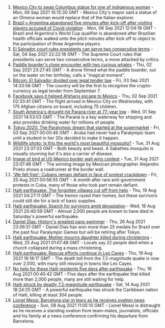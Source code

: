 1. [Mexico City to swap Columbus statue for one of indigenous woman](https://www.bbc.co.uk/news/world-latin-america-58462071?at_medium=RSS&at_campaign=KARANGA) - Mon, 06 Sep 2021 10:15:30 GMT - Mexico City's mayor said a statue of an Olmeca woman would replace that of the Italian explorer.
2. [Brazil v Argentina abandoned five minutes after kick-off after visiting players accused of Covid violation](https://www.bbc.co.uk/sport/football/58431607?at_medium=RSS&at_campaign=KARANGA) - Mon, 06 Sep 2021 12:04:18 GMT - Brazil and Argentina's World Cup qualifier is abandoned after Brazilian health officials walked onto the pitch minutes after kick off to object to the participation of three Argentine players.
3. [El Salvador court rules presidents can serve two consecutive terms](https://www.bbc.co.uk/news/world-latin-america-58451370?at_medium=RSS&at_campaign=KARANGA) - Sat, 04 Sep 2021 22:22:18 GMT - The Supreme Court rules that presidents can serve two consecutive terms, a move attacked by critics.
4. [Paddle boarder's close encounter with two curious whales](https://www.bbc.co.uk/news/world-latin-america-58430264?at_medium=RSS&at_campaign=KARANGA) - Thu, 02 Sep 2021 23:27:45 GMT - A drone filmed what the paddle boarder, out on the water on her birthday, calls a "magical moment".
5. [Bitcoin: El Salvador divided over legal tender law](https://www.bbc.co.uk/news/technology-58438525?at_medium=RSS&at_campaign=KARANGA) - Fri, 03 Sep 2021 14:33:56 GMT - The country will be the first to recognise the crypto-currency as legal tender from September 7.
6. [Facebook says it helped Afghans escape to Mexico](https://www.bbc.co.uk/news/business-58417231?at_medium=RSS&at_campaign=KARANGA) - Thu, 02 Sep 2021 02:33:41 GMT - The flight arrived in Mexico City on Wednesday, with 175 Afghan citizens on board, including 75 children.
7. [South America's drought-hit Paraná river at 77-year low](https://www.bbc.co.uk/news/world-latin-america-58408791?at_medium=RSS&at_campaign=KARANGA) - Wed, 01 Sep 2021 14:53:03 GMT - The Paraná is a key waterway for shipping and also provides drinking water for millions of people.
8. [Tokyo 2020: The Paralympic dream that started at the supermarket](https://www.bbc.co.uk/news/disability-57837062?at_medium=RSS&at_campaign=KARANGA) - Fri, 03 Sep 2021 00:00:46 GMT - Aruba had never had a Paralympic team until a student in her 20s decided to make it happen.
9. [Wildlife photo: Is this the world's most beautiful mosquito?](https://www.bbc.co.uk/news/science-environment-58398905?at_medium=RSS&at_campaign=KARANGA) - Tue, 31 Aug 2021 23:37:03 GMT - Both beauty and beast. A Sabethes mosquito is visually stunning but it's also a carrier of disease.
10. [Image of bird at US-Mexico border wall wins contest](https://www.bbc.co.uk/news/world-latin-america-58404382?at_medium=RSS&at_campaign=KARANGA) - Tue, 31 Aug 2021 23:07:48 GMT - The winning image by Mexican photographer Alejandro Prieto shows a roadrunner at the border wall.
11. ['We felt free': Cubans remain defiant in face of protest crackdown](https://www.bbc.co.uk/news/world-latin-america-58255555?at_medium=RSS&at_campaign=KARANGA) - Fri, 20 Aug 2021 00:56:55 GMT - A month after rare anti-government protests in Cuba, many of those who took part remain defiant.
12. [Haiti earthquake: The forgotten villages cut off from help](https://www.bbc.co.uk/news/world-latin-america-58245047?at_medium=RSS&at_campaign=KARANGA) - Thu, 19 Aug 2021 04:27:11 GMT - The tremor razed their homes, but these survivors could still die for a lack of basic supplies.
13. [Haiti earthquake: Search for survivors amid devastation](https://www.bbc.co.uk/news/in-pictures-58258287?at_medium=RSS&at_campaign=KARANGA) - Wed, 18 Aug 2021 20:40:59 GMT - Almost 2,000 people are known to have died in Saturday's powerful earthquake.
14. [Daniel Dias: History's greatest para-swimmer](https://www.bbc.co.uk/news/disability-58347474?at_medium=RSS&at_campaign=KARANGA) - Thu, 26 Aug 2021 23:06:51 GMT - Daniel Dias has won more than 25 medals for Brazil over the past four Paralympic Games but will be retiring after Tokyo.
15. [Haiti earthquake: Mother mourns daughter killed during christening](https://www.bbc.co.uk/news/world-us-canada-58320708?at_medium=RSS&at_campaign=KARANGA) - Wed, 25 Aug 2021 01:07:48 GMT - Locals say 22 people died when a church collapsed during a mass christening.
16. [Haiti earthquake: Rescue efforts continue in Les Cayes](https://www.bbc.co.uk/news/world-latin-america-58274326?at_medium=RSS&at_campaign=KARANGA) - Thu, 19 Aug 2021 16:18:17 GMT - The death toll from the 7.2-magnitude quake is now over 2,000, with many still missing in towns like Les Cayes.
17. [No help for these Haiti residents five days after earthquake](https://www.bbc.co.uk/news/world-latin-america-58264717?at_medium=RSS&at_campaign=KARANGA) - Thu, 19 Aug 2021 00:40:42 GMT - Five days after the earthquake that killed more than 2,000 people, many are still waiting for help.
18. [Haiti struck by deadly 7.2-magnitude earthquake](https://www.bbc.co.uk/news/world-latin-america-58216614?at_medium=RSS&at_campaign=KARANGA) - Sat, 14 Aug 2021 18:24:25 GMT - A powerful earthquake has struck the Caribbean nation of Haiti, killing at least 304 people.
19. [Lionel Messi: Barcelona star in tears as he receives ovation news conference](https://www.bbc.co.uk/sport/av/football/58137848?at_medium=RSS&at_campaign=KARANGA) - Sun, 08 Aug 2021 11:05:10 GMT - Lionel Messi is distraught as he receives a standing ovation from team-mates, journalists, officials and his family at a news conference confirming his departure from Barcelona.
